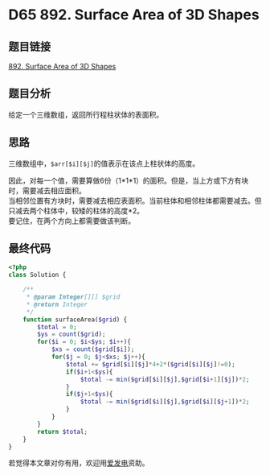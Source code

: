 # D65 892. Surface Area of 3D Shapes

## 题目链接

[892. Surface Area of 3D Shapes](https://leetcode.com/problems/surface-area-of-3d-shapes/)

## 题目分析

给定一个三维数组，返回所行程柱状体的表面积。

## 思路

三维数组中，`$arr[$i][$j]`的值表示在该点上柱状体的高度。

因此，对每一个值，需要算做6份（1\*1\*1）的面积。但是，当上方或下方有块时，需要减去相应面积。  
当相邻位置有方块时，需要减去相应表面积。当前柱体和相邻柱体都需要减去。但只减去两个柱体中，较矮的柱体的高度\*2。  
要记住，在两个方向上都需要做该判断。

## 最终代码

```php
<?php
class Solution {

    /**
     * @param Integer[][] $grid
     * @return Integer
     */
    function surfaceArea($grid) {
        $total = 0;
        $ys = count($grid);
        for($i = 0; $i<$ys; $i++){
            $xs = count($grid[$i]);
            for($j = 0; $j<$xs; $j++){
                $total += $grid[$i][$j]*4+2*($grid[$i][$j]!=0);
                if($i+1<$ys){
                    $total -= min($grid[$i][$j],$grid[$i+1][$j])*2;
                }
                if($j+1<$ys){
                    $total -= min($grid[$i][$j],$grid[$i][$j+1])*2;
                }
            }
        }
        return $total;
    }
}
```

若觉得本文章对你有用，欢迎用[爱发电](https://afdian.net/@skys215)资助。



